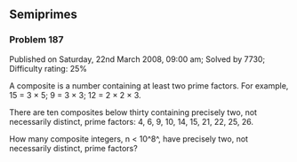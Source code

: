 Semiprimes
----------

### Problem 187

Published on Saturday, 22nd March 2008, 09:00 am; Solved by 7730;
Difficulty rating: 25%

A composite is a number containing at least two prime factors. For
example, 15 = 3 × 5; 9 = 3 × 3; 12 = 2 × 2 × 3.

There are ten composites below thirty containing precisely two, not
necessarily distinct, prime factors: 4, 6, 9, 10, 14, 15, 21, 22, 25,
26.

How many composite integers, n \< 10^8^, have precisely two, not
necessarily distinct, prime factors?
